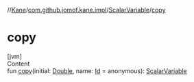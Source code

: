 //[Kane](../../index.md)/[com.github.jomof.kane.impl](../index.md)/[ScalarVariable](index.md)/[copy](copy.md)



# copy  
[jvm]  
Content  
fun [copy](copy.md)(initial: [Double](https://kotlinlang.org/api/latest/jvm/stdlib/kotlin/-double/index.html), name: [Id](../index.md#%5Bcom.github.jomof.kane.impl%2FId%2F%2F%2FPointingToDeclaration%2F%5D%2FClasslikes%2F-1691848896) = anonymous): [ScalarVariable](index.md)  




